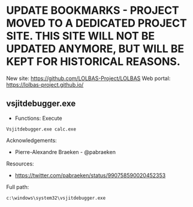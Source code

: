 # UPDATE BOOKMARKS - PROJECT MOVED TO A DEDICATED PROJECT SITE. THIS SITE WILL NOT BE UPDATED ANYMORE, BUT WILL BE KEPT FOR HISTORICAL REASONS.
New site: https://github.com/LOLBAS-Project/LOLBAS
Web portal: https://lolbas-project.github.io/ 
## vsjitdebugger.exe

* Functions: Execute

```
Vsjitdebugger.exe calc.exe
```

Acknowledgements:
* Pierre-Alexandre Braeken - @pabraeken


Resources:
* https://twitter.com/pabraeken/status/990758590020452353

Full path:
```
c:\windows\system32\vsjitdebugger.exe
```
